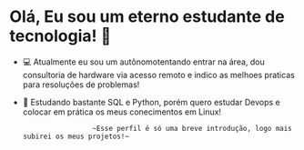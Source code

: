 # Olá, Eu sou um eterno estudante de tecnologia! 🚀

* 💻 Atualmente eu sou um autônomotentando entrar na área, dou consultoria de hardware via acesso remoto e indico as melhoes praticas para resoluções de problemas!  
* 📝 Estudando bastante SQL e Python, porém quero estudar Devops e colocar em prática os meus conecimentos em Linux! 

                       ~Esse perfil é só uma breve introdução, logo mais subirei os meus projetos!~ 
